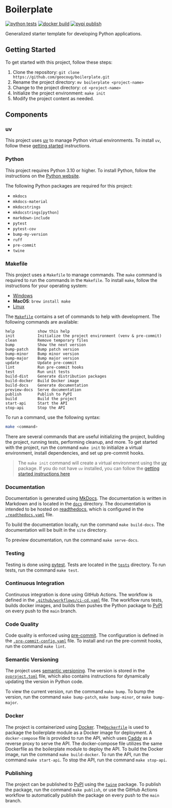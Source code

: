 # Boilerplate

[![python tests](https://github.com/geocoug/boilerplate/actions/workflows/python-tests.yaml/badge.svg)](https://github.com/geocoug/boilerplate/actions/workflows/python-tests.yaml)
[![docker build](https://github.com/geocoug/boilerplate/actions/workflows/docker-build.yaml/badge.svg)](https://github.com/geocoug/boilerplate/actions/workflows/docker-build.yaml)
[![pypi publish](https://github.com/geocoug/boilerplate/actions/workflows/pypi-publish.yaml/badge.svg)](https://github.com/geocoug/boilerplate/actions/workflows/pypi-publish.yaml)

Generalized starter template for developing Python applications.

## Getting Started

To get started with this project, follow these steps:

1. Clone the repository: `git clone https://github.com/geocoug/boilerplate.git`
2. Rename the project directory: `mv boilerplate <project-name>`
3. Change to the project directory: `cd <project-name>`
4. Initialize the project environment: `make init`
5. Modify the project content as needed.

## Components

### uv

This project uses [uv](https://github.com/astral-sh/uv) to manage Python virtual environments. To install `uv`, follow these [getting started](https://github.com/astral-sh/uv?tab=readme-ov-file#getting-started) instructions.

### Python

This project requires Python 3.10 or higher. To install Python, follow the instructions on the [Python website](https://www.python.org/downloads/).

The following Python packages are required for this project:

- `mkdocs`
- `mkdocs-material`
- `mkdocstrings`
- `mkdocstrings[python]`
- `markdown-include`
- `pytest`
- `pytest-cov`
- `bump-my-version`
- `ruff`
- `pre-commit`
- `twine`

### Makefile

This project uses a `Makefile` to manage commands. The `make` command is required to run the commands in the `Makefile`. To install `make`, follow the instructions for your operating system:

- [Windows](http://gnuwin32.sourceforge.net/packages/make.htm)
- **MacOS**: `brew install make`
- [Linux](https://www.gnu.org/software/make/)

The [`Makefile`](./Makefile) contains a set of commands to help with development. The following commands are available:

```text
help          show this help
init          Initialize the project environment (venv & pre-commit)
clean         Remove temporary files
bump          Show the next version
bump-patch    Bump patch version
bump-minor    Bump minor version
bump-major    Bump major version
update        Update pre-commit
lint          Run pre-commit hooks
test          Run unit tests
build-dist    Generate distribution packages
build-docker  Build Docker image
build-docs    Generate documentation
preview-docs  Serve documentation
publish       Publish to PyPI
build         Build the project
start-api     Start the API
stop-api      Stop the API
```

To run a command, use the following syntax:

```bash
make <command>
```

There are several commands that are useful initializing the project, building the project, running tests, performing cleanup, and more. To get started with the project, run the command `make init` to initialize a virtual environment, install dependencies, and set up pre-commit hooks.

> The `make init` command will create a virtual environment using the [uv](https://github.com/astral-sh/uv) package. If you do not have `uv` installed, you can follow the [getting started instructions here](https://github.com/astral-sh/uv?tab=readme-ov-file#getting-started)

### Documentation

Documentation is generated using [MkDocs](https://www.mkdocs.org/). The documentation is written in Markdown and is located in the [`docs`](./docs) directory. The documentation is intended to be hosted on [readthedocs](https://readthedocs.io/), which is configured in the [`.readthedocs.yaml`](./.readthedocs.yaml) file.

To build the documentation locally, run the command `make build-docs`. The documentation will be built in the `site` directory.

To preview documentation, run the command `make serve-docs`.

### Testing

Testing is done using [pytest](https://docs.pytest.org/en/stable/). Tests are located in the [`tests`](./tests) directory. To run tests, run the command `make test`.

### Continuous Integration

Continuous integration is done using GitHub Actions. The workflow is defined in the [`.github/workflows/ci-cd.yaml`](./.github/workflows/ci-cd.yaml) file. The workflow runs tests, builds docker images, and builds then pushes the Python package to [PyPI](https://pypi.org/) on every push to the `main` branch.

### Code Quality

Code quality is enforced using [pre-commit](https://pre-commit.com/). The configuration is defined in the [`.pre-commit-config.yaml`](./.pre-commit-config.yaml) file. To install and run the pre-commit hooks, run the command `make lint`.

### Semantic Versioning

The project uses [semantic versioning](https://semver.org/). The version is stored in the [`pyproject.toml`](./pyproject.toml) file, which also contains instructions for dynamically updating the version in Python code.

To view the current version, run the command `make bump`. To bump the version, run the command `make bump-patch`, `make bump-minor`, or `make bump-major`.

### Docker

The project is containerized using [Docker](https://www.docker.com/). The[`Dockerfile`](./Dockerfile) is used to package the boilerplate module as a Docker image for deployment. A `docker-compose` file is provided to run the API, which uses [Caddy](https://caddyserver.com/) as a reverse proxy to serve the API. The docker-compose file utilizes the same Dockerfile as the boilerplate module to deploy the API. To build the Docker image, run the command `make build-docker`. To run the API, run the command `make start-api`. To stop the API, run the command `make stop-api`.

### Publishing

The project can be published to [PyPI](https://pypi.org/) using the [`twine`](https://twine.readthedocs.io/) package. To publish the package, run the command `make publish`, or use the GitHub Actions workflow to automatically publish the package on every push to the `main` branch.
